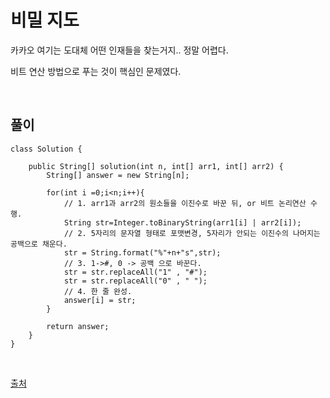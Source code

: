 # 비밀 지도
카카오 여기는 도대체 어떤 인재들을 찾는거지.. 정말 어렵다.

비트 연산 방법으로 푸는 것이 핵심인 문제였다.

<br>

## 풀이
```
class Solution {
       
    public String[] solution(int n, int[] arr1, int[] arr2) {
        String[] answer = new String[n]; 
                
        for(int i =0;i<n;i++){
            // 1. arr1과 arr2의 원소들을 이진수로 바꾼 뒤, or 비트 논리연산 수행.
            String str=Integer.toBinaryString(arr1[i] | arr2[i]);
            // 2. 5자리의 문자열 형태로 포맷변경, 5자리가 안되는 이진수의 나머지는 공백으로 채운다.
            str = String.format("%"+n+"s",str);
            // 3. 1->#, 0 -> 공백 으로 바꾼다.
            str = str.replaceAll("1" , "#");
            str = str.replaceAll("0" , " ");
            // 4. 한 줄 완성.
            answer[i] = str;
        }
        
        return answer;
    }
}
```

<br>

[출처](https://fbtmdwhd33.tistory.com/214)
